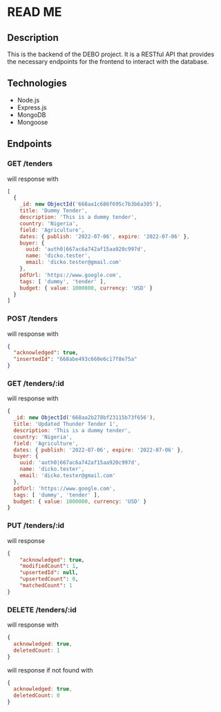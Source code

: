 # READ ME

## Description
This is the backend of the DEBO project. It is a RESTful API that provides the necessary endpoints for the frontend to interact with the database.

## Technologies
- Node.js
- Express.js
- MongoDB
- Mongoose

## Endpoints
### GET /tenders
will response with
```js
[
  {
    _id: new ObjectId('668aa1c686f695c7b3b6a305'),
    title: 'Dummy Tender',
    description: 'This is a dummy tender',
    country: 'Nigeria',
    field: 'Agriculture',
    dates: { publish: '2022-07-06', expire: '2022-07-06' },
    buyer: {
      uuid: 'auth0|667ac6a742af15aa920c997d',
      name: 'dicko.tester',
      email: 'dicko.tester@gmail.com'
    },
    pdfUrl: 'https://www.google.com',
    tags: [ 'dummy', 'tender' ],
    budget: { value: 1000000, currency: 'USD' }
  }
]
```
### POST /tenders
will response with
```json
{
  "acknowledged": true,
  "insertedId": "668abe493c660e6c17f8e75a"
}
```
### GET /tenders/:id
will response with
```js
{
  _id: new ObjectId('668aa2b278bf23115b73f656'),
  title: 'Updated Thunder Tender 1',
  description: 'This is a dummy tender',
  country: 'Nigeria',
  field: 'Agriculture',
  dates: { publish: '2022-07-06', expire: '2022-07-06' },
  buyer: {
    uuid: 'auth0|667ac6a742af15aa920c997d',
    name: 'dicko.tester',
    email: 'dicko.tester@gmail.com'
  },
  pdfUrl: 'https://www.google.com',
  tags: [ 'dummy', 'tender' ],
  budget: { value: 1000000, currency: 'USD' }
}
```

### PUT /tenders/:id
will response
```json
{
    "acknowledged": true,
    "modifiedCount": 1,
    "upsertedId": null,
    "upsertedCount": 0,
    "matchedCount": 1
}
```

### DELETE /tenders/:id
will response with
```js
{
  acknowledged: true,
  deletedCount: 1
}
```
will response if not found with
```js
{
  acknowledged: true,
  deletedCount: 0
}
```